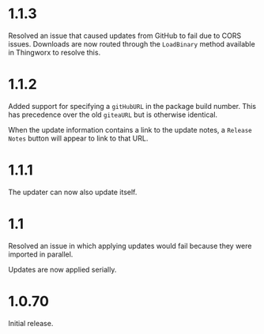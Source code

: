 # 1.1.3

Resolved an issue that caused updates from GitHub to fail due to CORS issues. Downloads are now routed through the `LoadBinary` method available in Thingworx to resolve this.

# 1.1.2

Added support for specifying a `gitHubURL` in the package build number. This has precedence over the old `giteaURL` but is otherwise identical.

When the update information contains a link to the update notes, a `Release Notes` button will appear to link to that URL.

# 1.1.1

The updater can now also update itself.

# 1.1

Resolved an issue in which applying updates would fail because they were imported in parallel.

Updates are now applied serially.

# 1.0.70

Initial release.